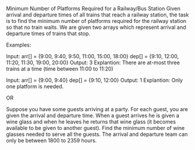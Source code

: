Minimum Number of Platforms Required for a Railway/Bus Station
Given arrival and departure times of all trains that reach a railway station, the task is to find the minimum number of platforms required for the railway station so that no train waits.
We are given two arrays which represent arrival and departure times of trains that stop.

Examples:

Input: arr[] = {9:00, 9:40, 9:50, 11:00, 15:00, 18:00}
dep[] = {9:10, 12:00, 11:20, 11:30, 19:00, 20:00}
Output: 3
Explantion: There are at-most three trains at a time (time between 11:00 to 11:20)

Input: arr[] = {9:00, 9:40}
dep[] = {9:10, 12:00}
Output: 1
Explantion: Only one platform is needed.


OR

Suppose you have some guests arriving at a party. For each guest, you are given the arrival and departure time. 
When a guest arrives he is given a wine glass and when he leaves he returns that wine glass (it becomes available to be given to another guest). 
Find the minimum number of wine glasses needed to serve all the guests. 
The arrival and departure team can only be between 1800 to 2359 hours.

